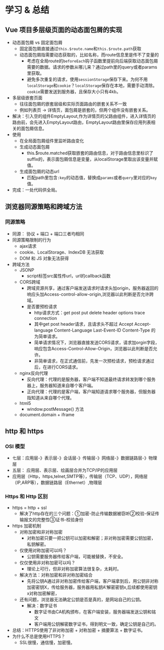 # 学习 & 总结

## Vue 项目多层级页面的动态面包屑的实现

- 动态面包屑 vs 固定面包屑
  - 固定面包屑直接通过`this.$route.name`和`this.$route.path`获取
  - 动态面包屑指需要动态获取的，比如名称，而route信息里是传不了变量的
    - 考虑在全局route的`beforeEach`钩子函数里提前向后端获取动态面包屑需要的数据。请求的参数从哪儿来？通过path里的query或者params里获取。
    - 避免多次重复的请求，使用`sessionStorage`保存下来。为何不用`localStorage`和`cookie`？`localStorage`保存在本地，需要手动清除。`cookie`需要发送到服务器，且保存大小只有4kb。
- 多层级嵌套页面
  - 往往面包屑的嵌套层级和实际页面路由的嵌套关系不一致
  - 例如列表页 -> 详情页，面包屑是嵌套的，但两个组件没有嵌套关系。
- 解决：引入空的组件EmptyLayout,作为详情页的父路由组件，进入详情页的路由前，会先进入EmptyLayout路由，EmptyLayout路由里保存应用列表相关的面包屑信息。
- 使用
  - 在全局面包屑组件里监听路由变化
  - 生成动态面包屑
    - this.$route.matched获取嵌套的路由信息，对于路由信息里标识了suffix的，表示面包屑信息是变量，从localStorage里取出该变量并赋值。
  - 生成面包屑的动态url
    - 匹配path里包含`:key`的动态值，替换成`params`或者`query`里对应的`key`值。
- 完成：一处代码供全局。

## 浏览器同源策略和跨域方法

### 同源策略

- 同源： 协议 + 端口 + 端口三者均相同
- 同源策略限制的行为
  - ajax请求
  - cookie、LocalStorage、IndexDB 无法获取
  - DOM 和 JS 对象无法获得
- 跨域方法
  - JSONP
    - script标签src属性传url，url的callback函数
  - CORS跨域
    - 跨域资源共享，通过客户端发送请求时请求头加origin，服务器返回的响应头加Access-control-allow-origin,浏览器以此判断是否允许跨域。
    - 是否要预检请求
      - http请求方式：get post put delete header options trace connection 
      - 其中get post header请求，且请求头不超过 Accept Accept-language Content-Language Last-Event-ID Content-Type 的为简单请求。
      - 简单请求情况下，浏览器直接发送CORS请求，请求加orgin字段，响应包含Access-Control-Allow-Origin，浏览器以此判断是否允许。
      - 非简单请求，在正式通信前，先发一次预检请求，预检请求通过后，在进行CORS请求。
  - nginx反向代理
    - 反向代理：代理的是服务器，客户端不知道最终请求转发到哪个服务器上，服务器知道来自哪个客户端。
    - 正向代理：代理的是客户端，客户端知道请求哪个服务器，但服务器指知道从来自哪个代理。
  - html5
    - window.postMessage() 方法
  - document.domain + iframe

## http 和 https

### OSI 模型

- 七层：应用层-》表示层-》会话层-》传输层-》网络层-》数据链路层-》物理层
- 五层： 应用层、表示层、绘画层合并为TCP/IP的应用层
- 应用层（Http，https,telnet,SMTP等），传输层（TCP、UDP），网络层（IP,ARP等），数据链路层（Ethernet）,物理层

### Https 和 Http 区别

- https = http + ssl
  - 解决了http存在的三个问题：①加密-防止传输数据被窃听②校验-保证传输报文的完整性③证书-校验身份
- https 加密机制
  - 对称加密和非对称加密
    - 对称加密只要一把公钥可以加密和解密；非对称加密需要公钥加密，私钥解密。
  - 仅使用对称加密可以吗？
    - 公钥需要服务器传给客户端，可能被替换，不安全。
  - 仅仅使用非对称加密可以吗？
    - 理论上可行，但非对称加密算法很复杂，太耗时。
  - 解决方法：对称加密和非对称加密结合
    - 先将公钥A通过非对称加密传给客户端，客户端拿到后，用公钥非对称加密密钥X，传给服务器，服务器用私钥A'解密密钥x,后续都使用密钥x对称加密解密，
  - 还有问题，浏览器无法确定公钥是否是真的，是网站自己的公钥。
    - 解决：数字证书
      - 数字证书由CA机构颁布，在客户端安装，服务器端发送公钥和铭文
      - 客户端用公钥解密数字证书，得到明文一致，确定公钥是自己的。
- 总结：HTTPS使用了非对称加密 + 对称加密 + 摘要算法 + 数字证书。
- 为什么不总是使用HTTPS？
  - SSL很慢，通信慢，加密慢。
